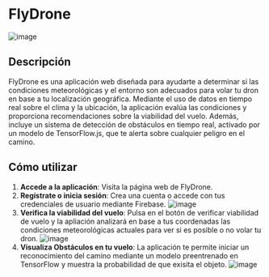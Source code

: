 # FlyDrone
![image](https://github.com/user-attachments/assets/acabb29d-bdf2-494b-98c4-b08ada0e379f)
## Descripción
FlyDrone es una aplicación web diseñada para ayudarte a determinar si las condiciones meteorológicas y el entorno son adecuados para volar tu dron en base a tu localización geográfica. Mediante el uso de datos en tiempo real sobre el clima y la ubicación, la aplicación evalúa las condiciones y proporciona recomendaciones sobre la viabilidad del vuelo. Además, incluye un sistema de detección de obstáculos en tiempo real, activado por un modelo de TensorFlow.js, que te alerta sobre cualquier peligro en el camino.
## Cómo utilizar
1. **Accede a la aplicación**: Visita la página web de FlyDrone.
2. **Regístrate o inicia sesión**: Crea una cuenta o accede con tus credenciales de usuario mediante Firebase.
![image](https://github.com/user-attachments/assets/bf751ff2-1478-44b3-a022-d4591e2f3204)
3. **Verifica la viabilidad del vuelo**: Pulsa en el botón de verificar viabilidad de vuelo y la apliación analizará en base a tus coordenadas las condiciones meteorológicas actuales para ver si es posible o no volar tu dron.
![image](https://github.com/user-attachments/assets/9b83960a-aa7f-4afb-9047-501e618b87d8)
4. **Visualiza Obstáculos en tu vuelo**: La aplicación te permite iniciar un reconocimiento del camino mediante un modelo preentrenado en TensorFlow y muestra la probabilidad de que exisita el objeto.
![image](https://github.com/user-attachments/assets/70375c70-ad2e-4389-8313-1932ae8a0494)
